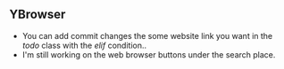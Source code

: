 ## YBrowser

- You can add commit changes the some website link you want in the *todo* class with the *elif* condition..                                              
- I'm still working on the web browser buttons under the search place.
